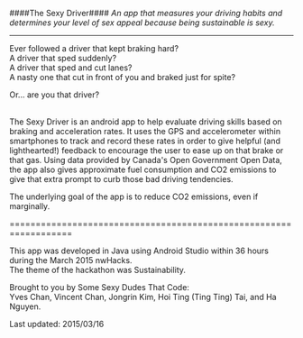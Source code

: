 ####The Sexy Driver####
*An app that measures your driving habits and determines your level of sex appeal because being sustainable is sexy.*

------------------------------------------------------------

Ever followed a driver that kept braking hard? <br>
A driver that sped suddenly? <br>
A driver that sped and cut lanes? <br>
A nasty one that cut in front of you and braked just for spite? <br>

Or... are you that driver? <br>
<br>

The Sexy Driver is an android app to help evaluate driving skills based on braking and acceleration rates. It uses the GPS and accelerometer within smartphones to track and record these rates in order to give helpful (and lighthearted!) feedback to encourage the user to ease up on that brake or that gas. Using data provided by Canada's Open Government Open Data, the app also gives approximate fuel consumption and CO2 emissions to give that extra prompt to curb those bad driving tendencies.

The underlying goal of the app is to reduce CO2 emissions, even if marginally. 

==================================================================

This app was developed in Java using Android Studio within 36 hours during the March 2015 nwHacks. <br>
The theme of the hackathon was Sustainability.

Brought to you by Some Sexy Dudes That Code: <br>
Yves Chan, Vincent Chan, Jongrin Kim, Hoi Ting (Ting Ting) Tai, and Ha Nguyen.


Last updated: 2015/03/16
